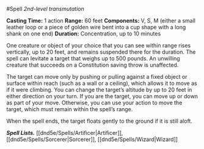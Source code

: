 #Spell
*2nd-level transmutation*

**Casting Time:** 1 action
**Range:** 60 feet
**Components:** V, S, M (either a small leather loop or a piece of golden wire bent into a cup shape with a long shank on one end)
**Duration:** Concentration, up to 10 minutes

One creature or object of your choice that you can see within range rises vertically, up to 20 feet, and remains suspended there for the duration. The spell can levitate a target that weighs up to 500 pounds. An unwilling creature that succeeds on a Constitution saving throw is unaffected.

The target can move only by pushing or pulling against a fixed object or surface within reach (such as a wall or a ceiling), which allows it to move as if it were climbing. You can change the target’s altitude by up to 20 feet in either direction on your turn. If you are the target, you can move up or down as part of your move. Otherwise, you can use your action to move the target, which must remain within the spell’s range.

When the spell ends, the target floats gently to the ground if it is still aloft.

***Spell Lists.*** [[dnd5e/Spells/Artificer\|Artificer]], [[dnd5e/Spells/Sorcerer\|Sorcerer]], [[dnd5e/Spells/Wizard\|Wizard]]